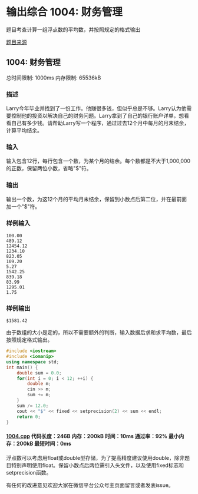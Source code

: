 # 输出综合 1004: 财务管理

题目考查计算一组浮点数的平均数，并按照规定的格式输出

[题目来源](http://bailian.openjudge.cn/practice/1004/)

## 1004: 财务管理

总时间限制: 1000ms    内存限制: 65536kB

### 描述

Larry今年毕业并找到了一份工作。他赚很多钱，但似乎总是不够。Larry认为他需要控制他的投资以解决自己的财务问题。Larry拿到了自己的银行账户详单，想看看自己有多少钱。请帮助Larry写一个程序，通过过去12个月中每月的月末结余，计算平均结余。

### 输入

输入包含12行，每行包含一个数，为某个月的结余。每个数都是不大于1,000,000的正数，保留两位小数，省略"$"符。

### 输出

输出一个数，为这12个月的平均月末结余，保留到小数点后第二位，并在最前面加一个"$"符。

### 样例输入
```
100.00
489.12
12454.12
1234.10
823.05
109.20
5.27
1542.25
839.18
83.99
1295.01
1.75
```
### 样例输出
```
$1581.42
```
由于数组的大小是定的，所以不需要额外的判断，输入数据后求和求平均数，最后按照规定格式输出。
```cpp
#include <iostream>
#include <iomanip>
using namespace std;
int main() {
	double sum = 0.0;
	for(int i = 0; i < 12; ++i) {
		double m;
		cin >> m;
		sum += m;
	}
	sum /= 12.0;
	cout << "$" << fixed << setprecision(2) << sum << endl;
	return 0;
}
```
#### [1004.cpp](/Code/1000-1099/1004.cpp) 代码长度：246B 内存：200kB 时间：10ms 通过率：92% 最小内存：200kB  最短时间：0ms

浮点数可以考虑用float或double型存储，为了提高精度建议使用double，除非题目特别声明使用float。保留小数点后两位需引入头文件，以及使用fixed标志和setprecision函数。

有任何的改进意见欢迎大家在微信平台公众号主页面留言或者发表issue。
